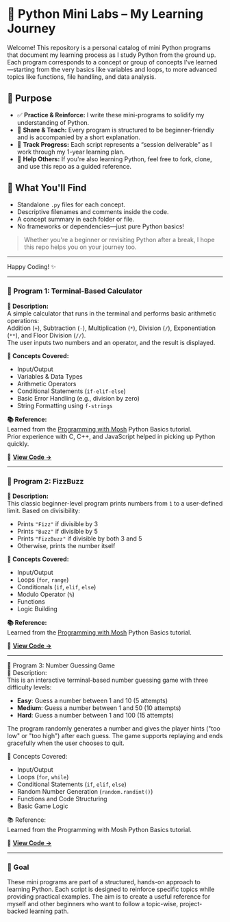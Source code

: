 # 🐍 Python Mini Labs – My Learning Journey

Welcome! This repository is a personal catalog of mini Python programs that document my learning process as I study Python from the ground up. Each program corresponds to a concept or group of concepts I’ve learned—starting from the very basics like variables and loops, to more advanced topics like functions, file handling, and data analysis.

## 🎯 Purpose

- ✅ **Practice & Reinforce:** I write these mini-programs to solidify my understanding of Python.
- 📘 **Share & Teach:** Every program is structured to be beginner-friendly and is accompanied by a short explanation.
- 🌱 **Track Progress:** Each script represents a “session deliverable” as I work through my 1-year learning plan.
- 🤝 **Help Others:** If you're also learning Python, feel free to fork, clone, and use this repo as a guided reference.

## 🧩 What You'll Find

- Standalone `.py` files for each concept.
- Descriptive filenames and comments inside the code.
- A concept summary in each folder or file.
- No frameworks or dependencies—just pure Python basics!

> Whether you're a beginner or revisiting Python after a break, I hope this repo helps you on your journey too.

---

Happy Coding! ✨

---
### 🔢 Program 1: Terminal-Based Calculator

**📝 Description:**  
A simple calculator that runs in the terminal and performs basic arithmetic operations:  
Addition (`+`), Subtraction (`-`), Multiplication (`*`), Division (`/`), Exponentiation (`**`), and Floor Division (`//`).  
The user inputs two numbers and an operator, and the result is displayed.

**📌 Concepts Covered:**
- Input/Output
- Variables & Data Types
- Arithmetic Operators
- Conditional Statements (`if-elif-else`)
- Basic Error Handling (e.g., division by zero)
- String Formatting using `f-strings`

**📚 Reference:**  
Learned from the [Programming with Mosh](https://www.youtube.com/@programmingwithmosh) Python Basics tutorial.  
Prior experience with C, C++, and JavaScript helped in picking up Python quickly.

📂 **[View Code →](./simple_calculator.py)**

---

### 🧪 Program 2: FizzBuzz

**📝 Description:**  
This classic beginner-level program prints numbers from `1` to a user-defined limit. Based on divisibility:
- Prints `"Fizz"` if divisible by 3
- Prints `"Buzz"` if divisible by 5
- Prints `"FizzBuzz"` if divisible by both 3 and 5
- Otherwise, prints the number itself

**📌 Concepts Covered:**
- Input/Output
- Loops (`for`, `range`)
- Conditionals (`if`, `elif`, `else`)
- Modulo Operator (`%`)
- Functions
- Logic Building

**📚 Reference:**  
Learned from the [Programming with Mosh](https://www.youtube.com/@programmingwithmosh) Python Basics tutorial.

📂 **[View Code →](./FizzBuzz.py)**

---
🧪 Program 3: Number Guessing Game  
📝 Description:  
This is an interactive terminal-based number guessing game with three difficulty levels:  

- **Easy**: Guess a number between 1 and 10 (5 attempts)  
- **Medium**: Guess a number between 1 and 50 (10 attempts)  
- **Hard**: Guess a number between 1 and 100 (15 attempts)  

The program randomly generates a number and gives the player hints ("too low" or "too high") after each guess. The game supports replaying and ends gracefully when the user chooses to quit.

📌 Concepts Covered:  
- Input/Output  
- Loops (`for`, `while`)  
- Conditional Statements (`if`, `elif`, `else`)  
- Random Number Generation (`random.randint()`)  
- Functions and Code Structuring  
- Basic Game Logic  

📚 Reference:  
Learned from the Programming with Mosh Python Basics tutorial.

📂 **[View Code →](./number_guessing_game.py)**

---

### 🎯 Goal

These mini programs are part of a structured, hands-on approach to learning Python. Each script is designed to reinforce specific topics while providing practical examples. The aim is to create a useful reference for myself and other beginners who want to follow a topic-wise, project-backed learning path.


